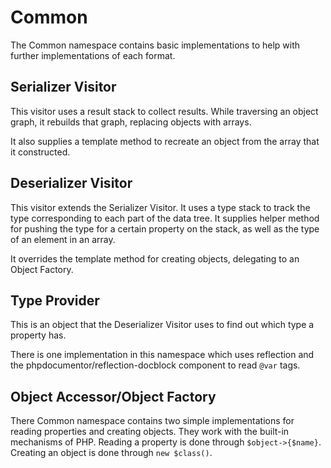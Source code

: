 Common
======

The Common namespace contains basic implementations to help with further implementations of each format.

Serializer Visitor
------------------

This visitor uses a result stack to collect results. While traversing an object graph, it rebuilds that graph, replacing
objects with arrays.

It also supplies a template method to recreate an object from the array that it constructed.

Deserializer Visitor
--------------------

This visitor extends the Serializer Visitor. It uses a type stack to track the type corresponding to each part of the
data tree. It supplies helper method for pushing the type for a certain property on the stack, as well as the type
of an element in an array.

It overrides the template method for creating objects, delegating to an Object Factory.

Type Provider
-------------

This is an object that the Deserializer Visitor uses to find out which type a property has.

There is one implementation in this namespace which uses reflection and the phpdocumentor/reflection-docblock component
to read `@var` tags.

Object Accessor/Object Factory
------------------------------

There Common namespace contains two simple implementations for reading properties and creating objects. They work with
the built-in mechanisms of PHP. Reading a property is done through `$object->{$name}`. Creating an object is done
through `new $class()`.
